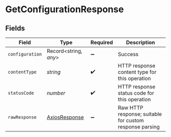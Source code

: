 # GetConfigurationResponse


## Fields

| Field                                                   | Type                                                    | Required                                                | Description                                             |
| ------------------------------------------------------- | ------------------------------------------------------- | ------------------------------------------------------- | ------------------------------------------------------- |
| `configuration`                                         | Record<string, *any*>                                   | :heavy_minus_sign:                                      | Success                                                 |
| `contentType`                                           | *string*                                                | :heavy_check_mark:                                      | HTTP response content type for this operation           |
| `statusCode`                                            | *number*                                                | :heavy_check_mark:                                      | HTTP response status code for this operation            |
| `rawResponse`                                           | [AxiosResponse](https://axios-http.com/docs/res_schema) | :heavy_minus_sign:                                      | Raw HTTP response; suitable for custom response parsing |